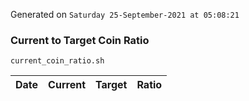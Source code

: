 Generated on `Saturday 25-September-2021 at 05:08:21`

### Current to Target Coin Ratio
`current_coin_ratio.sh`

Date|Current|Target|Ratio
---|---|---|---
